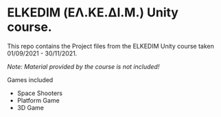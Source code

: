 # ELKEDIM (ΕΛ.ΚΕ.ΔΙ.Μ.) Unity course.

This repo contains the Project files from the ELKEDIM Unity course taken 01/09/2021 - 30/11/2021.

*Note: Material provided by the course is not included!*

Games included
 - Space Shooters
 - Platform Game
 - 3D Game
